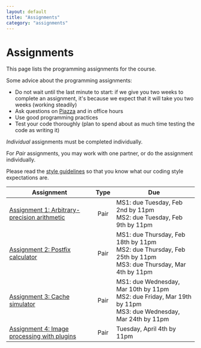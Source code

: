 ```yaml
---
layout: default
title: "Assignments"
category: "assignments"
---
```


# Assignments

This page lists the programming assignments for the course.

Some advice about the programming assignments:

* Do not wait until the last minute to start: if we give you two weeks to complete an assignment, it's because we expect that it will take you two weeks (working steadily)
* Ask questions on [Piazza](https://piazza.com/jhu/spring2020/601229) and in office hours
* Use good programming practices
* Test your code thoroughly (plan to spend about as much time testing the code as writing it)

*Individual* assignments must be completed individually.

For *Pair* assignments, you may work with one partner, or do the assignment individually.

Please read the [style guidelines](assign/style.html) so that you know what our coding style expectations are.

Assignment | Type | Due
---------- | :--: | ---
[Assignment 1: Arbitrary-precision arithmetic](assign/assign01.html) | Pair | MS1: due Tuesday, Feb 2nd by 11pm<br>MS2: due Tuesday, Feb 9th by 11pm
[Assignment 2: Postfix calculator](assign/assign02.html) | Pair | MS1: due Thursday, Feb 18th by 11pm<br>MS2: due Thursday, Feb 25th by 11pm<br>MS3: due Thursday, Mar 4th by 11pm
[Assignment 3: Cache simulator](assign/assign03.html) | Pair | MS1: due Wednesday, Mar 10th by 11pm<br>MS2: due Friday, Mar 19th by 11pm<br>MS3: due Wednesday, Mar 24th by 11pm
[Assignment 4: Image processing with plugins](assign/assign04.html) | Pair | Tuesday, April 4th by 11pm
